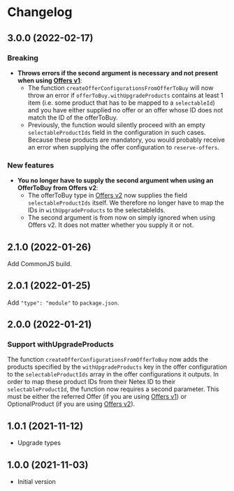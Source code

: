 # Changelog

## 3.0.0 (2022-02-17)

### Breaking

- **Throws errors if the second argument is necessary and not present when using
  [Offers v1](https://developer.entur.org/pages-offers-docs-api)**:
  - The function `createOfferConfigurationsFromOfferToBuy` will now throw an
    error if `offerToBuy.withUpgradeProducts` contains at least 1 item (i.e.
    some product that has to be mapped to a `selectableId`) and you have either
    supplied no offer or an offer whose ID does not match the ID of the
    offerToBuy.
  - Previously, the function would silently proceed with an empty
    `selectableProductIds` field in the configuration in such cases. Because
    these products are mandatory, you would probably receive an error when
    supplying the offer configuration to `reserve-offers`.

### New features

- **You no longer have to supply the second argument when using an OfferToBuy
  from Offers v2**:
  - The offerToBuy type in
    [Offers v2](https://developer.entur.org/pages-offers-docs-api-v2) now
    supplies the field `selectableProductIds` itself. We therefore no longer
    have to map the IDs in `withUpgradeProducts` to the selectableIds.
  - The second argument is from now on simply ignored when using Offers v2. It
    does not matter whether you supply it or not.

## 2.1.0 (2022-01-26)

Add CommonJS build.

## 2.0.1 (2022-01-25)

Add `"type": "module"` to `package.json`.

## 2.0.0 (2022-01-21)

### Support withUpgradeProducts

The function `createOfferConfigurationsFromOfferToBuy` now adds the products
specified by the `withUpgradeProducts` key in the offer configuration to the
`selectableProductIds` array in the offer configurations it outputs. In order to
map these product IDs from their Netex ID to their `selectableProductId`, the
function now requires a second parameter. This must be either the referred Offer
(if you are using
[Offers v1](https://developer.entur.org/pages-offers-docs-api)) or
OptionalProduct (if you are using
[Offers v2](https://developer.entur.org/pages-offers-docs-api-v2)).

## 1.0.1 (2021-11-12)

- Upgrade types

## 1.0.0 (2021-11-03)

- Initial version

